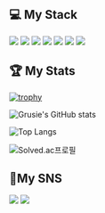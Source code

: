 <div>
<h2>💻 My Stack</h2>
<p><img src="https://img.shields.io/badge/Android-3DDC84?style=flat-square&amp;logo=Android&amp;logoColor=white" /> <img src="https://img.shields.io/badge/Kotlin-7F52FF?style=flat-square&amp;logo=kotlin&amp;logoColor=white" /> <img src="https://img.shields.io/badge/AndroidStudio-3DDC84?style=flat-square&amp;logo=AndroidStudio&amp;logoColor=white" /> <img src="https://img.shields.io/badge/Java-ff0000?style=flat-square&amp;logo=java&amp;logoColor=white" /> <img src="https://img.shields.io/badge/Github-181717?style=flat-square&amp;logo=Github&amp;logoColor=white" /> <img src="https://img.shields.io/badge/Firebase-FFCA28?style=flat-square&amp;logo=firebase&amp;logoColor=white" /> <img src="https://img.shields.io/badge/Notion-black?style=flat-square&amp;logo=Notion&amp;logoColor=white" /></p>
</div>
<div>
<h2>🏆 My Stats</h2>
<p>
  
[![trophy](https://github-profile-trophy.vercel.app/?username=Grusie)](https://github.com/ryo-ma/github-profile-trophy)
  
![Grusie's GitHub stats](https://github-readme-stats.vercel.app/api?username=Grusie&show_icons=true&theme=highcontrast)</p>
![Top Langs](https://github-readme-stats.vercel.app/api/top-langs/?username=Grusie&layout=compact&theme=tokyonight)
  
![Solved.ac프로필](http://mazassumnida.wtf/api/v2/generate_badge?boj=grusie)
</div>
<div>
<h2>🎵My SNS</h2> <a href="https://acoustic-station-8c0.notion.site/09a3dd4d0ac449159cc17c1f5d52428b"><img src="https://img.shields.io/badge/Notion-black?style=flat-square&amp;logo=Notion&amp;logoColor=white" /></a>
<a href="https://www.instagram.com/grusie_/"><img src="https://img.shields.io/badge/Instagram-E4405F?style=flat-square&amp;logo=Instagram&amp;logoColor=white" /></a></p>
</div>
